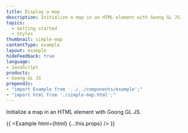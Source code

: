 ```yaml
---
title: Display a map
description: Initialize a map in an HTML element with Goong GL JS.
topics:
  - Getting started
  - Styles
thumbnail: simple-map
contentType: example
layout: example
hideFeedback: true
language:
- JavaScript
products:
- Goong GL JS
prependJs:
- "import Example from '../../components/example';"
- "import html from './simple-map.html';"
---
```


Initialize a map in an HTML element with Goong GL JS.

{{ <Example html={html} {...this.props} /> }}
